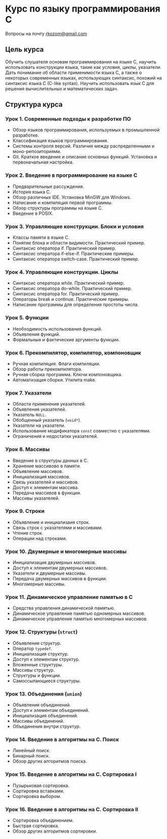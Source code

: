 # Курс по языку программирования C

Вопросы на почту rkozom@gmail.com

## Цель курса
Обучить слушателя основам программирования на языке C, научить использовать конструкции языка, такие как условия, циклы, указатели. Дать понимание об области применимости языка C, а также о некоторых современных языках, использующих синтаксис, похожий на синтаксис языка C (C-like syntax). Научить использовать язык C для решения вычислительных и математических задач.

## Структура курса
### Урок 1. Современные подходы к разработке ПО
- Обзор языков программирования, используемых в промышленной разработке.
- Классификация языков программирования.
- Системы контроля версий. Различия между распределенными и моно-репозиториями.
- Git. Краткое введение и описание основных функций. Установка и первоначальная настройка.

### Урок 2. Введение в программирование на языке C
- Предварительные рассуждения.
- История языка C.
- Обзор различных IDE. Установка MinGW для Windows. 
- Написание и компиляция первой программы.
- Обзор структуры программы на языке C.
- Введение в POSIX.

### Урок 3. Управляющие конструкции. Блоки и условия
- Классы памяти в языке C.
- Понятие блока и области видимости. Практический пример.
- Синтаксис оператора if. Практический пример.
- Синтаксис оператора if-else-if. Практические примеры.
- Синтаксис оператора switch-case. Практический пример.

### Урок 4. Управляющие конструкции. Циклы
- Синтаксис оператора while. Практический пример.
- Синтаксис оператора do-while. Практический пример.
- Синтаксис оператора for. Практический пример.
- Операторы break и continue. Практические примеры.
- Написание программы для определения простоты числа.

### Урок 5. Функции
- Необходимость использования функций.
- Объявления функций.
- Формальные и фактические аргументы функции.

### Урок 6. Прекомпилятор, компилятор, компоновщик
- Ручная компиляция. Флаги компиляции.
- Обзор работы прекомпилятора.
- Ручная сборка программа. Ключи компоновщика.
- Автоматизация сборки. Утилита make.

### Урок 7. Указатели
- Области применения указателей.
- Объявления указателей.
- Указатель `NULL`.
- Обобщенный указатель (`void*`).
- Указатели на указатели.
- Использование модификатора `const` совместно с указателями.
- Ограничения и недостатки указателей.

### Урок 8. Массивы
- Введение в структуры данных в C.
- Хранение массивово в памяти.
- Объявление массивов.
- Инициализация массивов.
- Связь указателей и массивов.
- Доступ к элементам массива.
- Передача массивов в функции.
- Массивы указателей.

### Урок 9. Строки
- Объявление и инициализаия строк.
- Связь строк с указателями и массивами.
- Чтение строк.
- Операции над строками.

### Урок 10. Двумерные и многомерные массивы
- Инициализация двумерных массивов.
- Доступ к элементам двумерных массивов.
- Указатели и двумерные массивы.
- Передача двумерных массивов в функции.
- Многомерные массивы.

### Урок 11. Динамическое управление памятью в C
- Средства управления динамической памятью.
- Динамическое управление памятью одномерных массивов.
- Динамическое управление памятью многомерных массивов.

### Урок 12. Структуры (`struct`)
- Объявления структур.
- Оператор `typedef`.
- Инициализация структур.
- Доступ к элементам структур.
- Вложенные структуры.
- Массивы структур.
- Структуры и функции.
- Самоссылающиеся структуры.

### Урок 13. Объединения (`union`)
- Объявления объединений.
- Доступ к элементам объединений.
- Инициализация объединений.
- Массивы объединений.
- Объединения внутри структур.

### Урок 14. Введение в алгоритмы на C. Поиск
- Линейный поиск.
- Бинарный поиск.
- Обзор других алгоритмов поиска.

### Урок 15. Введение в алгоритмы на C. Сортировка I
- Пузырьковая сортировка.
- Сортировка вставками.
- Сортировка выбором.

### Урок 16. Введение в алгоритмы на C. Сортировка II
- Сортировка объединением.
- Быстрая сортировка.
- Обзор других алгоритмов сортировки.
